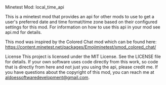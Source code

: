 Minetest Mod: local_time_api

This is a minetest mod that provides an api for other mods to use to get a user's preferred date and time format/time zone based on their configured settings for this mod. For information on how to use this api in your mod see api.md for details.

This mod was inspired by the Colored Chat mod which can be found here:
https://content.minetest.net/packages/Emojiminetest/smod_colored_chat/

License
This project is licensed under the MIT License. See the LICENSE file for details.
If your own software uses code directly from this work, so code that is directly from here and not just you using the api, please credit me.
If you have questions about the copyright of this mod, you can reach me at aldoessoftwaredevelopment@gmail.com.
